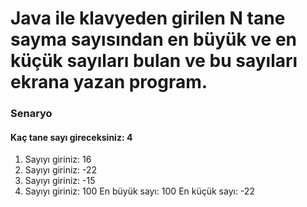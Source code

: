 # Java ile klavyeden girilen N tane sayma sayısından en büyük ve en küçük sayıları bulan ve bu sayıları ekrana yazan program.

### Senaryo
#### Kaç tane sayı gireceksiniz: 4
1. Sayıyı giriniz: 16
2. Sayıyı giriniz: -22
3. Sayıyı giriniz: -15
4. Sayıyı giriniz: 100
En büyük sayı: 100
En küçük sayı: -22
